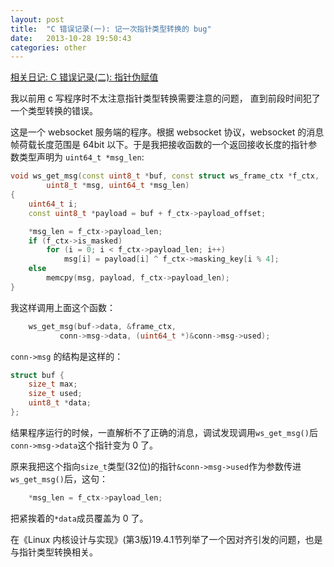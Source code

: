 ```yaml
---
layout: post
title:  "C 错误记录(一): 记一次指针类型转换的 bug"
date:   2013-10-28 19:50:43
categories: other
---
```


[相关日记: C 错误记录(二): 指针伪赋值](http://hmgle.github.io/c/2014/09/25/c-pointer-segfault.html)

我以前用 c 写程序时不太注意指针类型转换需要注意的问题，
直到前段时间犯了一个类型转换的错误。

这是一个 websocket 服务端的程序。根据 websocket 协议，websocket 的消息帧荷载长度范围是 64bit 以下。于是我把接收函数的一个返回接收长度的指针参数类型声明为 `uint64_t *msg_len`:

```cpp
void ws_get_msg(const uint8_t *buf, const struct ws_frame_ctx *f_ctx,
		uint8_t *msg, uint64_t *msg_len)
{
	uint64_t i;
	const uint8_t *payload = buf + f_ctx->payload_offset;

	*msg_len = f_ctx->payload_len;
	if (f_ctx->is_masked)
		for (i = 0; i < f_ctx->payload_len; i++)
			msg[i] = payload[i] ^ f_ctx->masking_key[i % 4];
	else
		memcpy(msg, payload, f_ctx->payload_len);
}

```

我这样调用上面这个函数：

```cpp
	ws_get_msg(buf->data, &frame_ctx,
		   conn->msg->data, (uint64_t *)&conn->msg->used);
```

`conn->msg` 的结构是这样的：

```cpp
struct buf {
	size_t max;
	size_t used;
	uint8_t *data;
};
```
结果程序运行的时候，一直解析不了正确的消息，调试发现调用`ws_get_msg()`后`conn->msg->data`这个指针变为 0 了。

原来我把这个指向`size_t`类型(32位)的指针`&conn->msg->used`作为参数传进`ws_get_msg()`后，这句：

```cpp
	*msg_len = f_ctx->payload_len;
```
把紧挨着的`*data`成员覆盖为 0 了。


在《Linux 内核设计与实现》(第3版)19.4.1节列举了一个因对齐引发的问题，也是与指针类型转换相关。

